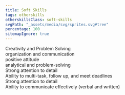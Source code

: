 ```yaml
---
title: Soft Skills
tags: otherskills
otherskillsClass: soft-skills
svgPath: "_assets/media/svg/sprites.svg#tree"
percentage: 100
sitemapIgnore: true
---
```

Creativity and Problem Solving  <br>
organization and communication  <br>
positive attitude <br>
analytical and problem-solving <br>
Strong attention to detail <br>
Ability to multi-task, follow up, and meet deadlines <br>
Strong attention to detail <br>
Ability to communicate effectively (verbal and written)<br>

<!-- excerpt -->


